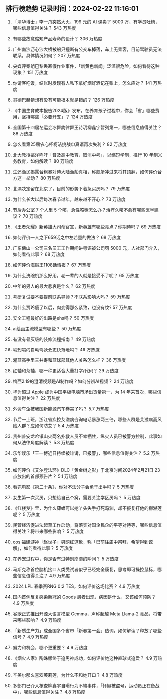 
## 排行榜趋势 记录时间：2024-02-22 11:16:01
  
  1. 「清华博士」李一舟突然大火，199 元的 AI 课卖了 5000 万，有学员吐槽，哪些信息值得关注？ 543 万热度
    
  2. 有哪些故意缩短产品寿命的设计？ 306 万热度
    
  3. 广州南沙沥心沙大桥被船只撞断有公交车掉落，车上无乘客，目前驾驶员无法联系，具体情况如何？ 207 万热度
    
  4. 央媒评秦朗巴黎丢寒假作业事件，「新黄色新闻」泛滥很危险，如何看待这种现象？ 151 万热度
    
  5. 你请客吃饭，结账时发现有人私下拿好烟好酒记在账上，怎么应对？ 141 万热度
    
  6. 哥德巴赫猜想有没有可能根本就是错的？ 126 万热度
    
  7. 《中国生育成本报告2024版》发布，在养育孩子过程中，你会「省」哪些费用，坚持哪些「必要开支」？ 124 万热度
    
  8. 全国第十四届冬运会冰舞韵律舞王诗玥柳鑫宇暂列第一，哪些信息值得关注？ 88 万热度
    
  9. 怎么看第25届农心杯柯洁挑战申真谞再次失利？ 82 万热度
    
  10. 北大教授姚洋呼吁「普及高中教育，取消中考」，以缩短学制，推行 10 年制义务教育，如何解读？ 80 万热度
    
  11. 生还渔民揭露台粗暴对待大陆渔船真相，称舰艇冲过来将其顶翻，如何评价台方这一举动？ 80 万热度
    
  12. 北漂决定留在北京了，目前的形势下着急买房吗？ 79 万热度
    
  13. 为什么长大以后每次春节过年，越来越不开心？ 73 万热度
    
  14. 节后办公室 7 个人里 5 个咳，急性咳嗽怎么办？治疗久咳不愈有哪些医学建议？ 70 万热度
    
  15. 《王者荣耀》新英雄大司命官宣，新英雄有哪些亮点？你期待吗？ 69 万热度
    
  16. 如何评价一人之下659话之中左若童的做法？ 68 万热度
    
  17. 广东佛山一公司三名员工工作期间讲粤语被公司罚 5000 元，人社部门介入，如何看待此事？ 68 万热度
    
  18. 如何评价海贼王1108话情报？ 67 万热度
    
  19. 为什么洗碗机那么好用，老一辈的人就是接受不了呢？ 65 万热度
    
  20. 中年的男人的最大悲哀是什么？ 62 万热度
    
  21. 考研复试要不要提前联系导师？不联系影响大吗？ 59 万热度
    
  22. 为什么贾玲瘦了以后，肉变得那么紧致，也没有纹? 57 万热度
    
  23. 安全工程最好的出路是ehs吗？ 50 万热度
    
  24. ai绘画主流模型有哪些？ 50 万热度
    
  25. 有没有骨灰级的装修流程指南？ 49 万热度
    
  26. 端到端的自动驾驶会更快落地吗？ 48 万热度
    
  27. 灌篮高手里三井寿和篮球部其他人关系怎么样？ 36 万热度
    
  28. 红轴和茶轴，哪一种更适合大量打字/代码？ 29 万热度
    
  29. 梅西2.19的澄清视频是AI制作吗？如何分辨AI视频？ 24 万热度
    
  30. 华为超过 Apple 成为中国平板电脑市场出货量第一，为 14 年来首次，哪些信息值得关注？ 22 万热度
    
  31. 外资车企被我国新能源汽车卷哭了吗？ 5.7 万热度
    
  32. 节后一上班，浙江省疾控艾滋病咨询电话暴涨两三倍，哪些人群是艾滋病高风险人群？应如何防艾？ 5.4 万热度
    
  33. 贵州普安龙吟镇山火两名扑救人员不幸牺牲，纵火人员已被警方控制，此事如何从法律角度解读？ 5.3 万热度
    
  34. 乐华娱乐「王一博近日持续被诽谤，已报警」，哪些信息值得关注？ 5.2 万热度
    
  35. 如何评价《艾尔登法环》DLC「黄金树之影」于北京时间2024年2月21日 23 点放出的首部预告片？ 5.1 万热度
    
  36. 看完电影《第二十条》，你对不法分子会勇于出手吗？ 5 万热度
    
  37. 女生第一次买房，只想给自己个窝，需要关注学区房吗？ 5 万热度
    
  38. 《红楼梦》里，为什么薛蟠可以抢丫头失手打死冯渊，却不报复打他的柳湘莲呢？ 5 万热度
    
  39. 民营经济促进法起草工作启动，将落实对国企民企的平等对待等，哪些信息值得关注？将带来哪些影响？ 5 万热度
    
  40. cos 福建游神「赵世子」男网红道歉，称「已前往庙中祭拜，希望得到谅解」，如何看待此事？ 5 万热度
    
  41. 在养宠过程中，你是否有过特别崩溃的瞬间？ 5 万热度
    
  42. 马斯克称首位脑机接口人类受试者似乎已经完全康复，思考即可操控鼠标，哪些信息值得关注？ 4.9 万热度
    
  43. 2024 LPL 春季赛RNG 0:2 TES，如何评价这场比赛？ 4.9 万热度
    
  44. 国内首例反复感染新冠的 Goods 患者出现，病因是什么，又该如何预防？ 4.9 万热度
    
  45. 谷歌正式推出开源大语言模型 Gemma，声称超越 Meta Llama-2 竞品，将带来哪些影响？ 4.9 万热度
    
  46. 「新质生产力」成全国多个省市「新春第一会」热词，如何解读？释放了哪些信号？ 4.9 万热度
    
  47. 努力和机会，哪个更重要？ 4.9 万热度
    
  48. 《烟火人家》陶姝娜终于追男神成功，如何评价她这种直球式追爱？ 4.9 万热度
    
  49. 辛美尔那么喜欢芙莉莲，为什么不和她开口？ 4.8 万热度
    
  50. 多部门已介入核查柳鑫宇自曝行为不端事件，「怀疑被盗号，运动员正在备战中」，哪些信息值得关注？ 4.8 万热度
    